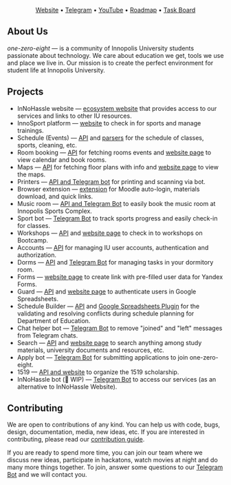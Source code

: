 <p align="center">
  <a href="https://innohassle.ru">Website</a> •
  <a href="https://t.me/one_zero_eight">Telegram</a> •
  <a href="https://www.youtube.com/@one-zero-eight">YouTube</a> •
  <a href="https://github.com/orgs/one-zero-eight/projects/11/views/1">Roadmap</a> •
  <a href="https://github.com/orgs/one-zero-eight/projects/4/views/8">Task Board</a>
</p>

## About Us

_one-zero-eight_ — is a community of Innopolis University students passionate about technology. We care about education we get, tools we use and place we live in.
Our mission is to create the perfect environment for student life at Innopolis University.

## Projects

- InNoHassle website — [ecosystem website](https://github.com/one-zero-eight/website) that provides access to our services and links to other IU resources.
- InnoSport platform — [website](https://github.com/one-zero-eight/sport) to check in for sports and manage trainings.
- Schedule (Events) — [API](https://github.com/one-zero-eight/events) and [parsers](https://github.com/one-zero-eight/parsers) for the schedule of classes, sports, cleaning, etc.
- Room booking — [API](https://github.com/one-zero-eight/room-booking) for fetching rooms events and [website page](https://github.com/one-zero-eight/website) to view calendar and book rooms.
- Maps — [API](https://github.com/one-zero-eight/maps) for fetching floor plans with info and [website page](https://github.com/one-zero-eight/website) to view the maps.
- Printers — [API and Telegram bot](https://github.com/one-zero-eight/printers) for printing and scanning via bot.
- Browser extension — [extension](https://github.com/one-zero-eight/browser-extension) for Moodle auto-login, materials download, and quick links.
- Music room — [API and Telegram Bot](https://github.com/one-zero-eight/music-room) to easily book the music room at Innopolis Sports Complex.
- Sport bot — [Telegram Bot](https://github.com/one-zero-eight/sport-bot) to track sports progress and easily check-in for classes.
- Workshops — [API](https://github.com/one-zero-eight/workshops) and [website page](https://github.com/one-zero-eight/website) to check in to workshops on Bootcamp.
- Accounts — [API](https://github.com/one-zero-eight/accounts) for managing IU user accounts, authentication and authorization.
- Dorms — [API](https://github.com/one-zero-eight/rooms) and [Telegram Bot](https://github.com/one-zero-eight/rooms-bot) for managing tasks in your dormitory room.
- Forms — [website page](https://github.com/one-zero-eight/website) to create link with pre-filled user data for Yandex Forms.
- Guard — [API](https://github.com/one-zero-eight/guard) and [website page](https://github.com/one-zero-eight/website) to authenticate users in Google Spreadsheets.
- Schedule Builder — [API](https://github.com/one-zero-eight/schedule-builder-backend) and [Google Spreadsheets Plugin](https://github.com/one-zero-eight/schedule-builder-frontend) for the validating and resolving conflicts during schedule planning for Department of Education.
- Chat helper bot — [Telegram Bot](https://github.com/one-zero-eight/chat-helper) to remove "joined" and "left" messages from Telegram chats.
- Search — [API](https://github.com/one-zero-eight/search) and [website page](https://github.com/one-zero-eight/website) to search anything among study materials, university documents and resources, etc.
- Apply bot — [Telegram Bot](https://github.com/one-zero-eight/apply-bot) for submitting applications to join one-zero-eight.
- 1519 — [API and website](https://github.com/one-zero-eight/1519) to organize the 1519 scholarship.
- InNoHassle bot (🚧 WIP) — [Telegram Bot](https://github.com/one-zero-eight/innohassle-bot) to access our services (as an alternative to InNoHassle Website).

## Contributing

We are open to contributions of any kind.
You can help us with code, bugs, design, documentation, media, new ideas, etc.
If you are interested in contributing, please read our [contribution guide](https://github.com/one-zero-eight/.github/blob/main/CONTRIBUTING.md).

If you are ready to spend more time, you can join our team where we discuss new ideas, participate in hackatons, watch movies at night and do many more things together.
To join, answer some questions to our [Telegram Bot](https://t.me/one_zero_eight_bot) and we will contact you.
